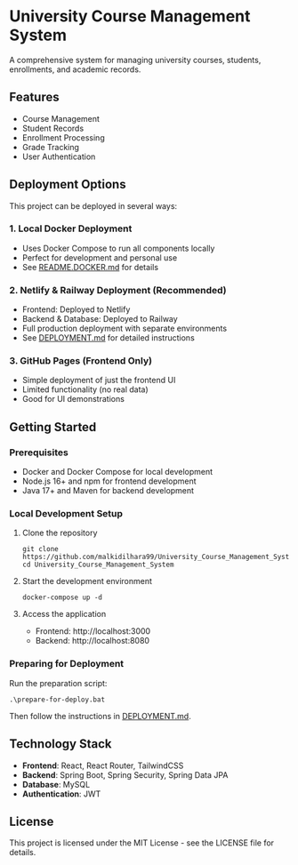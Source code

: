 # University Course Management System

A comprehensive system for managing university courses, students, enrollments, and academic records.

## Features

- Course Management
- Student Records
- Enrollment Processing
- Grade Tracking
- User Authentication

## Deployment Options

This project can be deployed in several ways:

### 1. Local Docker Deployment

- Uses Docker Compose to run all components locally
- Perfect for development and personal use
- See [README.DOCKER.md](./README.DOCKER.md) for details

### 2. Netlify & Railway Deployment (Recommended)

- Frontend: Deployed to Netlify
- Backend & Database: Deployed to Railway
- Full production deployment with separate environments
- See [DEPLOYMENT.md](./DEPLOYMENT.md) for detailed instructions

### 3. GitHub Pages (Frontend Only)

- Simple deployment of just the frontend UI
- Limited functionality (no real data)
- Good for UI demonstrations

## Getting Started

### Prerequisites

- Docker and Docker Compose for local development
- Node.js 16+ and npm for frontend development
- Java 17+ and Maven for backend development

### Local Development Setup

1. Clone the repository
   ```
   git clone https://github.com/malkidilhara99/University_Course_Management_System.git
   cd University_Course_Management_System
   ```

2. Start the development environment
   ```
   docker-compose up -d
   ```

3. Access the application
   - Frontend: http://localhost:3000
   - Backend: http://localhost:8080

### Preparing for Deployment

Run the preparation script:
```
.\prepare-for-deploy.bat
```

Then follow the instructions in [DEPLOYMENT.md](./DEPLOYMENT.md).

## Technology Stack

- **Frontend**: React, React Router, TailwindCSS
- **Backend**: Spring Boot, Spring Security, Spring Data JPA
- **Database**: MySQL
- **Authentication**: JWT

## License

This project is licensed under the MIT License - see the LICENSE file for details.
